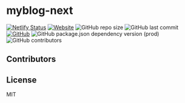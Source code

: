 # myblog-next

[![Netlify Status](https://api.netlify.com/api/v1/badges/093e9a03-9b2e-4686-aead-4c54ac83a208/deploy-status)](https://app.netlify.com/sites/chenyifaer/deploys)
[![Website](https://img.shields.io/website?url=https%3A%2F%2Fnext.upcwangying.com)](https://next.upcwangying.com)
![GitHub repo size](https://img.shields.io/github/repo-size/upcwangying/myblog-next)
![GitHub last commit](https://img.shields.io/github/last-commit/upcwangying/myblog-next)
[![GitHub](https://img.shields.io/github/license/upcwangying/myblog-next)](https://github.com/upcwangying/myblog-next/blob/master/LICENSE.md)
![GitHub package.json dependency version (prod)](https://img.shields.io/github/package-json/dependency-version/upcwangying/myblog-next/hexo)
![GitHub contributors](https://img.shields.io/github/contributors/upcwangying/myblog-next)

## Contributors

<!-- ALL-CONTRIBUTORS-LIST:START - Do not remove or modify this section -->
<!-- prettier-ignore-start -->
<!-- markdownlint-disable -->

<!-- markdownlint-enable -->
<!-- prettier-ignore-end -->
<!-- ALL-CONTRIBUTORS-LIST:END -->

## License

MIT
